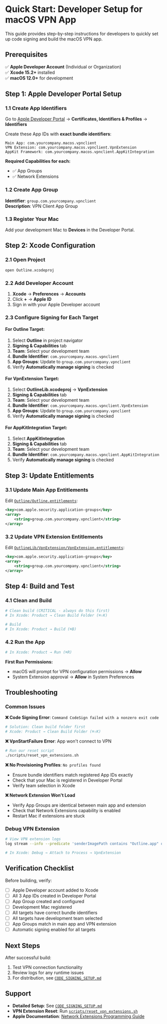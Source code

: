 # Quick Start: Developer Setup for macOS VPN App

This guide provides step-by-step instructions for developers to quickly set up code signing and build the macOS VPN app.

## Prerequisites

✅ **Apple Developer Account** (Individual or Organization)  
✅ **Xcode 15.2+** installed  
✅ **macOS 12.0+** for development

## Step 1: Apple Developer Portal Setup

### 1.1 Create App Identifiers

Go to [Apple Developer Portal](https://developer.apple.com/account/) → **Certificates, Identifiers & Profiles** → **Identifiers**

Create these App IDs with **exact bundle identifiers**:

```
Main App: com.yourcompany.macos.vpnclient
VPN Extension: com.yourcompany.macos.vpnclient.VpnExtension
AppKit Framework: com.yourcompany.macos.vpnclient.AppKitIntegration
```

**Required Capabilities for each:**

- ✅ App Groups
- ✅ Network Extensions

### 1.2 Create App Group

**Identifier**: `group.com.yourcompany.vpnclient`  
**Description**: VPN Client App Group

### 1.3 Register Your Mac

Add your development Mac to **Devices** in the Developer Portal.

## Step 2: Xcode Configuration

### 2.1 Open Project

```bash
open Outline.xcodeproj
```

### 2.2 Add Developer Account

1. **Xcode** → **Preferences** → **Accounts**
2. Click **+** → **Apple ID**
3. Sign in with your Apple Developer account

### 2.3 Configure Signing for Each Target

#### For **Outline** Target:

1. Select **Outline** in project navigator
2. **Signing & Capabilities** tab
3. **Team**: Select your development team
4. **Bundle Identifier**: `com.yourcompany.macos.vpnclient`
5. **App Groups**: Update to `group.com.yourcompany.vpnclient`
6. Verify **Automatically manage signing** is checked

#### For **VpnExtension** Target:

1. Select **OutlineLib.xcodeproj** → **VpnExtension**
2. **Signing & Capabilities** tab
3. **Team**: Select your development team
4. **Bundle Identifier**: `com.yourcompany.macos.vpnclient.VpnExtension`
5. **App Groups**: Update to `group.com.yourcompany.vpnclient`
6. Verify **Automatically manage signing** is checked

#### For **AppKitIntegration** Target:

1. Select **AppKitIntegration**
2. **Signing & Capabilities** tab
3. **Team**: Select your development team
4. **Bundle Identifier**: `com.yourcompany.macos.vpnclient.AppKitIntegration`
5. Verify **Automatically manage signing** is checked

## Step 3: Update Entitlements

### 3.1 Update Main App Entitlements

Edit [`Outline/Outline.entitlements`](../Outline/Outline.entitlements):

```xml
<key>com.apple.security.application-groups</key>
<array>
    <string>group.com.yourcompany.vpnclient</string>
</array>
```

### 3.2 Update VPN Extension Entitlements

Edit [`OutlineLib/VpnExtension/VpnExtension.entitlements`](../OutlineLib/VpnExtension/VpnExtension.entitlements):

```xml
<key>com.apple.security.application-groups</key>
<array>
    <string>group.com.yourcompany.vpnclient</string>
</array>
```

## Step 4: Build and Test

### 4.1 Clean and Build

```bash
# Clean build (CRITICAL - always do this first)
# In Xcode: Product → Clean Build Folder (⌘⇧K)

# Build
# In Xcode: Product → Build (⌘B)
```

### 4.2 Run the App

```bash
# In Xcode: Product → Run (⌘R)
```

**First Run Permissions:**

- macOS will prompt for VPN configuration permissions → **Allow**
- System Extension approval → **Allow** in System Preferences

## Troubleshooting

### Common Issues

**❌ Code Signing Error**: `Command CodeSign failed with a nonzero exit code`

```bash
# Solution: Clean build folder first
# Xcode: Product → Clean Build Folder (⌘⇧K)
```

**❌ VpnStartFailure Error**: App won't connect to VPN

```bash
# Run our reset script
./scripts/reset_vpn_extensions.sh
```

**❌ No Provisioning Profiles**: `No profiles found`

- Ensure bundle identifiers match registered App IDs exactly
- Check that your Mac is registered in Developer Portal
- Verify team selection in Xcode

**❌ Network Extension Won't Load**

- Verify App Groups are identical between main app and extension
- Check that Network Extensions capability is enabled
- Restart Mac if extensions are stuck

### Debug VPN Extension

```bash
# View VPN extension logs
log stream --info --predicate 'senderImagePath contains "Outline.app" or (processImagePath contains "Outline.app" and subsystem contains "com.apple.networkextension")'

# In Xcode: Debug → Attach to Process → VpnExtension
```

## Verification Checklist

Before building, verify:

- [ ] Apple Developer account added to Xcode
- [ ] All 3 App IDs created in Developer Portal
- [ ] App Group created and configured
- [ ] Development Mac registered
- [ ] All targets have correct bundle identifiers
- [ ] All targets have development team selected
- [ ] App Groups match in main app and VPN extension
- [ ] Automatic signing enabled for all targets

## Next Steps

After successful build:

1. Test VPN connection functionality
2. Review logs for any runtime issues
3. For distribution, see [`CODE_SIGNING_SETUP.md`](./CODE_SIGNING_SETUP.md)

## Support

- **Detailed Setup**: See [`CODE_SIGNING_SETUP.md`](./CODE_SIGNING_SETUP.md)
- **VPN Extension Reset**: Run [`scripts/reset_vpn_extensions.sh`](../scripts/reset_vpn_extensions.sh)
- **Apple Documentation**: [Network Extensions Programming Guide](https://developer.apple.com/documentation/networkextension)
